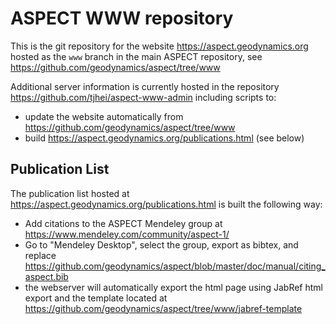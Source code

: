 ASPECT WWW repository
=====================

This is the git repository for the website https://aspect.geodynamics.org
hosted as the ``www`` branch in the main ASPECT repository, see
https://github.com/geodynamics/aspect/tree/www

Additional server information is currently hosted in the repository
https://github.com/tjhei/aspect-www-admin including scripts to:
 - update the website automatically from https://github.com/geodynamics/aspect/tree/www
 - build https://aspect.geodynamics.org/publications.html (see below)


Publication List
----------------

The publication list hosted at https://aspect.geodynamics.org/publications.html is built the following way:
 - Add citations to the ASPECT Mendeley group at https://www.mendeley.com/community/aspect-1/
 - Go to "Mendeley Desktop", select the group, export as bibtex, and replace https://github.com/geodynamics/aspect/blob/master/doc/manual/citing_aspect.bib
 - the webserver will automatically export the html page using JabRef html export and the template located at https://github.com/geodynamics/aspect/tree/www/jabref-template



